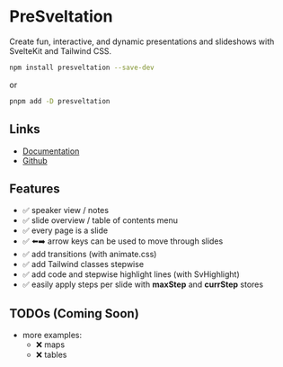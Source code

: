 # PreSveltation

Create fun, interactive, and dynamic presentations and slideshows with SvelteKit and Tailwind CSS.

```bash
npm install presveltation --save-dev
```

or

```bash
pnpm add -D presveltation
```

## Links
- [Documentation](https://presveltation.vercel.app/)
- [Github](https://github.com/bennymi/presveltation)

## Features

- ✅ speaker view / notes
- ✅ slide overview / table of contents menu
- ✅ every page is a slide
- ✅ ⬅️➡️ arrow keys can be used to move through slides
- ✅ add transitions (with animate.css)
- ✅ add Tailwind classes stepwise
- ✅ add code and stepwise highlight lines (with SvHighlight)
- ✅ easily apply steps per slide with **maxStep** and **currStep** stores

## TODOs (Coming Soon)
- more examples:
  - ❌ maps
  - ❌ tables

